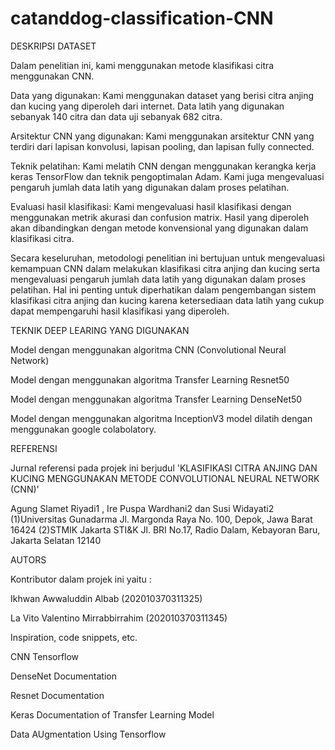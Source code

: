 # catanddog-classification-CNN

DESKRIPSI DATASET

Dalam penelitian ini, kami menggunakan metode klasifikasi citra menggunakan CNN.

Data yang digunakan: Kami menggunakan dataset yang berisi citra anjing dan kucing yang diperoleh dari internet. Data latih yang digunakan sebanyak 140 citra dan data uji sebanyak 682 citra.

Arsitektur CNN yang digunakan: Kami menggunakan arsitektur CNN yang terdiri dari lapisan konvolusi, lapisan pooling, dan lapisan fully connected.

Teknik pelatihan: Kami melatih CNN dengan menggunakan kerangka kerja keras TensorFlow dan teknik pengoptimalan Adam. Kami juga mengevaluasi pengaruh jumlah data latih yang digunakan dalam proses pelatihan.

Evaluasi hasil klasifikasi: Kami mengevaluasi hasil klasifikasi dengan menggunakan metrik akurasi dan confusion matrix. Hasil yang diperoleh akan dibandingkan dengan metode konvensional yang digunakan dalam klasifikasi citra.

Secara keseluruhan, metodologi penelitian ini bertujuan untuk mengevaluasi kemampuan CNN dalam melakukan klasifikasi citra anjing dan kucing serta mengevaluasi pengaruh jumlah data latih yang digunakan dalam proses pelatihan. Hal ini penting untuk diperhatikan dalam pengembangan sistem klasifikasi citra anjing dan kucing karena ketersediaan data latih yang cukup dapat mempengaruhi hasil klasifikasi yang diperoleh.


TEKNIK DEEP LEARING YANG DIGUNAKAN

Model dengan menggunakan algoritma CNN (Convolutional Neural Network)

Model dengan menggunakan algoritma Transfer Learning Resnet50

Model dengan menggunakan algoritma Transfer Learning DenseNet50

Model dengan menggunakan algoritma InceptionV3 model dilatih dengan menggunakan google colabolatory.

REFERENSI

Jurnal referensi pada projek ini berjudul 'KLASIFIKASI CITRA ANJING DAN KUCING MENGGUNAKAN 
METODE CONVOLUTIONAL NEURAL NETWORK (CNN)'

Agung Slamet Riyadi1
, Ire Puspa Wardhani2 dan Susi Widayati2
(1)Universitas Gunadarma
Jl. Margonda Raya No. 100, Depok, Jawa Barat 16424
(2)STMIK Jakarta STI&K
Jl. BRI No.17, Radio Dalam, Kebayoran Baru, Jakarta Selatan 12140

AUTORS

Kontributor dalam projek ini yaitu :

Ikhwan Awwaluddin Albab (202010370311325)

La Vito Valentino Mirrabbirrahim (202010370311345)

Inspiration, code snippets, etc.

CNN Tensorflow

DenseNet Documentation

Resnet Documentation

Keras Documentation of Transfer Learning Model

Data AUgmentation Using Tensorflow
